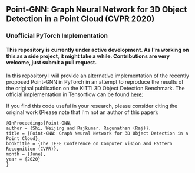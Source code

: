## Point-GNN: Graph Neural Network for 3D Object Detection in a Point Cloud (CVPR 2020)
### Unofficial PyTorch Implementation

#### This repository is currently under active development. As I'm working on this as a side project, it might take a while. Contributions are very welcome, just submit a pull request.

In this repository I will provide an alternative implementation of the recently proposed Point-GNN in PyTorch in an attempt to reproduce the results of the original publication on the KITTI 3D Object Detection Benchmark.
The official implementation in Tensorflow can be found [here:](https://github.com/WeijingShi/Point-GNN)

If you find this code useful in your research, please consider citing the original work (Please note that I'm not an author of this paper):

```
@InProceedings{Point-GNN,
author = {Shi, Weijing and Rajkumar, Ragunathan (Raj)},
title = {Point-GNN: Graph Neural Network for 3D Object Detection in a Point Cloud},
booktitle = {The IEEE Conference on Computer Vision and Pattern Recognition (CVPR)},
month = {June},
year = {2020}
}
